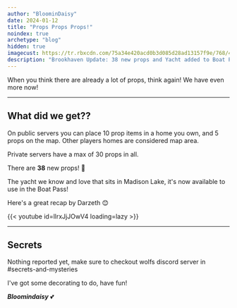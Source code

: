 ```yaml
---
author: "BloominDaisy"
date: 2024-01-12
title: "Props Props Props!"
noindex: true
archetype: "blog"
hidden: true
imagecust: https://tr.rbxcdn.com/75a34e420acd0b3d085d28ad13157f9e/768/432/Image/Png
description: "Brookhaven Update: 38 new props and Yacht added to Boat Pass"
---
```


When you think there are already a lot of props, think again! We have even more now! 

---


## What did we get??

On public servers you can place 10 prop items in a home you own, and 5 props on the map. Other players homes are considered map area.

Private servers have a max of 30 props in all.

There are **38** new props! <span class="nowrap"><span class="emojify">🤯</span>

The yacht we know and love that sits in Madison Lake, it's now available to use in the Boat Pass!

Here's a great recap by Darzeth <span class="nowrap"><span class="emojify">😊</span>

{{< youtube id=llrxJjJOwV4 loading=lazy >}}

---


## Secrets

Nothing reported yet, make sure to checkout wolfs discord server in #secrets-and-mysteries 

I've got some decorating to do, have fun!

_**Bloomindaisy**_ <span class="nowrap"><span class="emojify">💕</span>